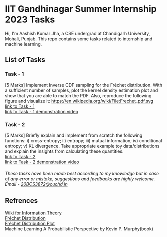 # IIT Gandhinagar Summer Internship 2023 Tasks

Hi, I'm Aashish Kumar Jha, a CSE undergrad at Chandigarh University, Mohali, Punjab.
This repo contains some tasks related to internship and machine learning. 

## List of Tasks

### Task - 1
[5 Marks] Implement Inverse CDF sampling for the Fréchet distribution. With a sufficient number of samples, plot the kernel density estimation plot and show that you are able to match the PDF. Also, reproduce the following figure and visualize it: https://en.wikipedia.org/wiki/File:Frechet_pdf.svg \
[link to Task - 1](https://github.com/me-aashish/IITG-Summer-Internship-2023-Tasks/blob/1b942b377cab618aacd97107a74375591592c4c6/IITG%20task-1.ipynb) \
[link to Task - 1 demonstration video](https://drive.google.com/file/d/1idVGSEOzASlqmREN4mtS2iAwF-WNRm2X/view?usp=share_link)

### Task - 2
[5 Marks] Briefly explain and implement from scratch the following functions: i) cross-entropy; ii) entropy; iii) mutual information; iv) conditional entropy; v) KL divergence. Take appropriate example toy data/distributions and explain the insights from calculating these quantities. \
[link to Task - 2](https://github.com/me-aashish/IITG-Summer-Internship-2023-Tasks/blob/1b942b377cab618aacd97107a74375591592c4c6/IITG%20task%20-%202.ipynb) \
[link to Task - 2 demonstration video](https://drive.google.com/file/d/1igoj_J3Duv_g0S-5MiHDKw0nuAbX59i4/view?usp=share_link)

###### These tasks have been made best according to my knowledge but in case of any error or mistake, suggestions and feedbacks are highly welcome. Email - 20BCS3872@cuchd.in

## Refrences 

[Wiki for Information Theory](https://en.wikipedia.org/wiki/Information_theory) \
[Fréchet Distribution](http://www.wseas.us/e-library/transactions/mathematics/2008/theoretical.pdf) \
[Fréchet Distribution Plot](https://en.wikipedia.org/wiki/File:Frechet_pdf.svg) \
Machine Learning A Probabilistic Perspective by Kevin P. Murphy(book)


